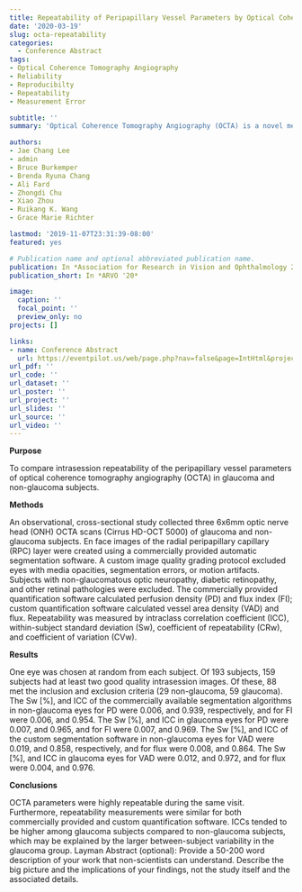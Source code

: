 ```yaml
---
title: Repeatability of Peripapillary Vessel Parameters by Optical Coherence Tomography Angiography
date: '2020-03-19'
slug: octa-repeatability
categories:
  - Conference Abstract
tags:
- Optical Coherence Tomography Angiography
- Reliability
- Reproducibilty
- Repeatability
- Measurement Error

subtitle: ''
summary: 'Optical Coherence Tomography Angiography (OCTA) is a novel method of measuring blood flow through the retina of the eye. FDA approval was obtained for OCTA in 2015. The reliability, reproducibility, and repeatability of OCTA have not been characterized in patients with glaucoma and normal eyes. OCTA parameters were highly repeatable during the same visit. Furthermore, repeatability measurements were similar for both commercially provided and custom quantification software. Intraclass correlation coefficients (ICC) tended to be higher among glaucoma subjects compared to non-glaucoma subjects, which may be explained by the larger between-subject variability in the glaucoma group.'

authors:
- Jae Chang Lee
- admin
- Bruce Burkemper
- Brenda Ryuna Chang
- Ali Fard
- Zhongdi Chu
- Xiao Zhou
- Ruikang K. Wang
- Grace Marie Richter

lastmod: '2019-11-07T23:31:39-08:00'
featured: yes

# Publication name and optional abbreviated publication name.
publication: In *Association for Research in Vision and Ophthalmology 2020 Annual Meeting*
publication_short: In *ARVO '20*

image:
  caption: ''
  focal_point: ''
  preview_only: no
projects: []

links:
- name: Conference Abstract
  url: https://eventpilot.us/web/page.php?nav=false&page=IntHtml&project=ARVO20&id=3359340
url_pdf: ''
url_code: ''
url_dataset: ''
url_poster: ''
url_project: ''
url_slides: ''
url_source: ''
url_video: ''
---
```


**Purpose**

To compare intrasession repeatability of the peripapillary vessel parameters of optical coherence tomography angiography (OCTA) in glaucoma and non-glaucoma subjects.

**Methods**

An observational, cross-sectional study collected three 6x6mm optic nerve head (ONH) OCTA scans (Cirrus HD-OCT 5000) of glaucoma and non-glaucoma subjects. En face images of the radial peripapillary capillary (RPC) layer were created using a commercially provided automatic segmentation software. A custom image quality grading protocol excluded eyes with media opacities, segmentation errors, or motion artifacts. Subjects with non-glaucomatous optic neuropathy, diabetic retinopathy, and other retinal pathologies were excluded. The commercially provided quantification software calculated perfusion density (PD) and flux index (FI); custom quantification software calculated vessel area density (VAD) and flux. Repeatability was measured by intraclass correlation coefficient (ICC), within-subject standard deviation (Sw), coefficient of repeatability (CRw), and coefficient of variation (CVw).

**Results**

One eye was chosen at random from each subject. Of 193 subjects, 159 subjects had at least two good quality intrasession images. Of these, 88 met the inclusion and exclusion criteria (29 non-glaucoma, 59 glaucoma). The Sw [%], and ICC of the commercially available segmentation algorithms in non-glaucoma eyes for PD were 0.006, and 0.939, respectively, and for FI were 0.006, and 0.954. The Sw [%], and ICC in glaucoma eyes for PD were 0.007, and 0.965, and for FI were 0.007, and 0.969. The Sw [%], and ICC of the custom segmentation software in non-glaucoma eyes for VAD were 0.019, and 0.858, respectively, and for flux were 0.008, and 0.864. The Sw [%], and ICC in glaucoma eyes for VAD were 0.012, and 0.972, and for flux were 0.004, and 0.976.

**Conclusions**

OCTA parameters were highly repeatable during the same visit. Furthermore, repeatability measurements were similar for both commercially provided and custom quantification software. ICCs tended to be higher among glaucoma subjects compared to non-glaucoma subjects, which may be explained by the larger between-subject variability in the glaucoma group.
Layman Abstract (optional): Provide a 50-200 word description of your work that non-scientists can understand. Describe the big picture and the implications of your findings, not the study itself and the associated details.
